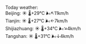 Today weather:  
Beijing: ☀️   🌡️+29°C 🌬️↖11km/h  
Tianjin: ☀️   🌡️+27°C 🌬️←7km/h  
Shijiazhuang: ☀️   🌡️+34°C 🌬️↘4km/h  
Tangshan: ☀️   🌡️+31°C 🌬️↓4km/h  
